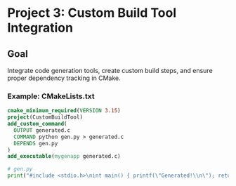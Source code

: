 # Project 3: Custom Build Tool Integration

## Goal
Integrate code generation tools, create custom build steps, and ensure proper dependency tracking in CMake.

### Example: CMakeLists.txt
```cmake
cmake_minimum_required(VERSION 3.15)
project(CustomBuildTool)
add_custom_command(
  OUTPUT generated.c
  COMMAND python gen.py > generated.c
  DEPENDS gen.py
)
add_executable(mygenapp generated.c)
```

```python
# gen.py
print("#include <stdio.h>\nint main() { printf(\"Generated!\\n\"); return 0; }")
```
